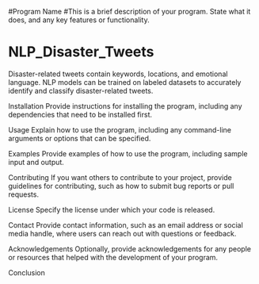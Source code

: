 #Program Name
#This is a brief description of your program. State what it does, and any key features or functionality.

# NLP_Disaster_Tweets
Disaster-related tweets contain keywords, locations, and emotional language. NLP models can be trained on labeled datasets 
to accurately identify and classify disaster-related tweets.


Installation
Provide instructions for installing the program, including any dependencies that need to be installed first.

Usage
Explain how to use the program, including any command-line arguments or options that can be specified.

Examples
Provide examples of how to use the program, including sample input and output.

Contributing
If you want others to contribute to your project, provide guidelines for contributing, such as how to submit bug reports or pull requests.

License
Specify the license under which your code is released.

Contact
Provide contact information, such as an email address or social media handle, where users can reach out with questions or feedback.

Acknowledgements
Optionally, provide acknowledgements for any people or resources that helped with the development of your program.

Conclusion

